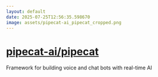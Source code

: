 ```yaml
---
layout: default
date: 2025-07-25T12:56:35.598670
image: assets/pipecat-ai_pipecat_cropped.png
---
```


# [pipecat-ai/pipecat](https://github.com/pipecat-ai/pipecat)

Framework for building voice and chat bots with real-time AI
